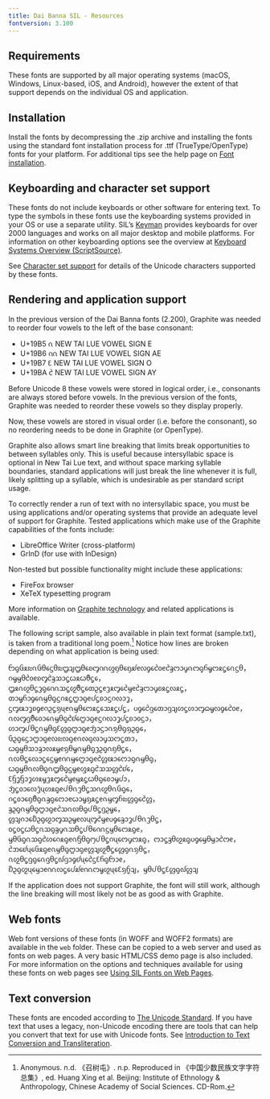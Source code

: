 ```yaml
---
title: Dai Banna SIL - Resources
fontversion: 3.100
---
```


## Requirements

These fonts are supported by all major operating systems (macOS, Windows, Linux-based, iOS, and Android), however the extent of that support depends on the individual OS and application.

## Installation

Install the fonts by decompressing the .zip archive and installing the fonts using the standard font installation process for .ttf (TrueType/OpenType) fonts for your platform. For additional tips see the help page on [Font installation](https://software.sil.org/fonts/installation).

## Keyboarding and character set support

These fonts do not include keyboards or other software for entering text. To type the symbols in these fonts use the keyboarding systems provided in your OS or use a separate utility. SIL’s [Keyman](https://keyman.com/) provides keyboards for over 2000 languages and works on all major desktop and mobile platforms. For information on other keyboarding options see the overview at [Keyboard Systems Overview (ScriptSource)](https://scriptsource.org/entry/ytr8g8n6sw).

See [Character set support](charset.md) for details of the Unicode characters supported by these fonts.

## Rendering and application support

In the previous version of the Dai Banna fonts (2.200), Graphite was needed to reorder four vowels to the left of the base consonant:

- U+19B5	ᦵ	NEW TAI LUE VOWEL SIGN E
- U+19B6	ᦶ	NEW TAI LUE VOWEL SIGN AE
- U+19B7	ᦷ	NEW TAI LUE VOWEL SIGN O
- U+19BA	ᦺ	NEW TAI LUE VOWEL SIGN AY

Before Unicode 8 these vowels were stored in logical order, i.e., consonants are always stored before vowels. In the previous version of the fonts, Graphite was needed to reorder these vowels so they display properly.

Now, these vowels are stored in visual order (i.e. before the consonant), so no reordering needs to be done in Graphite (or OpenType).

Graphite also allows smart line breaking that limits break opportunities to between syllables only.  This is useful because intersyllabic space is optional in New Tai Lue text, and without space marking syllable boundaries, standard applications will just break the line whenever it is full, likely splitting up a syllable, which is undesirable as per standard script usage.

To correctly render a run of text with no intersyllabic space, you must be using applications and/or operating systems that provide an adequate level of support for Graphite. Tested applications which make use of the Graphite capabilities of the fonts include:

- LibreOffice Writer (cross-platform)
- GrInD (for use with InDesign)

Non-tested but possible functionality might include these applications:

- FireFox browser
- XeTeX typesetting program

More information on [Graphite technology](https://scripts.sil.org/RenderingGraphite) and related applications is available.

The following script sample, also available in plain text format (sample.txt), is taken from a traditional long poem.[^sample]  Notice how lines are broken depending on what application is being used:

ᦝᧂᦑᦸᦰᦵᦑᦲᧈᦓᦲᦰᦗᦻᦗᦲᧈᦈᧅᦶᦐᦏᦲᧈᦏᦾᧉᦟᧁᧈᦺᦞᧉᦺᦃᦂᦱᧇᦵᦂᧂᦆᧄᦂᦸᧃᧈᦵᦓᦲ，ᦅᧄᦙᦲᦺᦞᧉᦈᧅᦺᦃᦉᦱᧃᦍᦸᦍᦹᧃᧈ，ᦗᦸᦵᦖᦲᧃᦡᧂᧈᦶᦉᧃᦖᦹᧃᧈᦎᦳᧃᧉᦡᦸᧅᧈᦺᦙᧉᦺᦃᦂᦱᧇᦈᦸᧃᦟᦸᧃ，ᦎᦱᧄᦆᦱᧁᧈᦵᦙᦲᧂᦓᦅᦸᧃᦦᦱᧂᧉᦔᧃᦈᦱᦓᦅᦟᦱᧆ，ᦓᧅᦕᦱᧆᦈᧁᧉᦅᦳᧃᦣᦴᧉᦵᦙᦲᧈᦂᦸᧃᧈᦉᦸᧃᦔᧃ，ᦢᧁᧈᦺᦋᧈᦎᦱᦋᦻᦠᧃᦠᦱᧅᦒᧄᦟᧁᧈᦺᦞᧉ，ᦵᦟᧅᦋᦹᧈᦞᦱᧈᦵᦙᦲᧂᦺᦊᧈᦦᦱᧂᧉᦓᦅᦟᦱᧆᦔᧃᦈᦱᦞᦓᦱ，ᦠᦱᧅᦔᦲᧃᦵᦙᦲᧂᦷᦜᧂᦦᦱᧂᧉᦁᦱᦓᦱᦵᦣᦲᧂᦣᦳᧂᧈ，ᦑᦳᧂᧈᦓᦱᦦᦱᧂᧉᦟᦰᦟᧂᧉᦵᦟᧂᦟᦱᧇᦉᦂᧃᦎᦱ，ᦍᧂᦙᦲᦉᦱᦃᦱᦟᦸᧄᧉᦣᦲᧄᦵᦙᦲᧂᦡᦳᧂᦵᦏᦲᧃᧈ，ᦵᦟᦲᧃᧈᦟᦱᧃᧈᦓᧄᧉᦶᦙᧈᦦᦱᧂᧉᦺᦜᦕᦱᧈᦂᦱᧂᦵᦙᦲᧂ，ᦍᧂᦙᦲᦵᦟᦲᧂᦵᦗᦲᧂᦓᧄᧉᦐᦸᧂᦺᦉᦉᦜᦺᦊᧈ，ᦷᦌᧆᦌᦱᧆᦠᦸᧄᦡᦸᧅᧈᦺᦙᧉᦙᦸᧃᦍᦲᧂᧈᦈᦱᧄᦔᦱ，ᦁᧃᦞᦱᧈᦟᦤᦴᦠᦸᧂᧉᦔᦲᦵᦡᦲᧃᦉᦵᦖᦲᦵᦑᧂᧈ，ᦅᧃᦞᦱᧈᦏᦹᧂᦵᦃᧂᧈᦂᦱᧉᦍᦱᧄᦣᦸᧃᧉᦵᦙᧅᦆᦰᦜᧂᧈᦺᦜ，ᦃᦳᧂᦵᦙᦲᧂᦦᦱᧂᧉᦺᦉᦵᦟᦲᧂᦔᦲᧃᦋᦳᧄᧈ，ᦜᦻᦅᦱᧈᦚᦳᧂᦖᦱᧅᦉᦳᧄᧉᦟᦴᧅᦺᦙᧉᦢᧁᧈᦃᦱᧆᦔᦲᦵᦡᦲᧃ，ᦞᧃᦞᧃᦍᦲᧃᦵᦉᧂᦃᧇᦵᦉᦲᧃᦔᦲᧈᦶᦓᦙᦲᧈᦂᦸᧂᧉ，ᦙᦲᦑᧂᦵᦉᧂᦺᦠᧈᦅᦸᧂᧉᦵᦌᦲᧂ᧕ᦔᦲᧃᦅᦴᧈᦂᧇᦂᦸᧂ，ᦂᦱᧃᦃᦲᦖᦸᧂᦢᧁᧈᦙᦲᦙᦱᦺᦂᧉ，ᦺᦘᧈᦊᦴᧈᦑᦸᧂᧉᦵᦙᦲᧂᦦᦱᧂᧉᦜᦻᦖᦹᧃᧈᦜᧂᦵᦣᦲᧃ，ᦵᦖᦲᧃᦋᧂᧈᦵᦋᦲᧃ᧞ᦋᦱᧁᦊᦴᧈᦺᦓᦷᦆᧂᦝᦱᧉ，ᦚᦳᧂᦖᦴᧈᦙᦱᧉᦶᦟᧃᧈᦔᦾᧉᦶᦂᧄᦖᦴᧈᦷᦣᦩᦻ，ᦙᦲᦔᦲᧃᦷᦜᧂ᧞ᦜᦻ

[^sample]: Anonymous.  n.d.  《召树屯》.  n.p.  Reproduced in 《中国少数民族文字字符总集》, ed. Huang Xing et al.  Beijing: Institute of Ethnology & Anthropology, Chinese Academy of Social Sciences.  CD-Rom.

If the application does not support Graphite, the font will still work, although the line breaking will most likely not be as good as with Graphite.

## Web fonts

Web font versions of these fonts (in WOFF and WOFF2 formats) are available in the `web` folder. These can be copied to a web server and used as fonts on web pages. A very basic HTML/CSS demo page is also included. For more information on the options and techniques available for using these fonts on web pages see [Using SIL Fonts on Web Pages](http://software.sil.org/fonts/webfonts).

## Text conversion

These fonts are encoded according to [The Unicode Standard](http://unicode.org). If you have text that uses a legacy, non-Unicode encoding there are tools that can help you convert that text for use with Unicode fonts. See [Introduction to Text Conversion and Transliteration](https://scriptsource.org/entry/xlzd6n5aqt).
